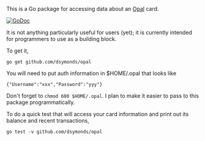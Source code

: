 This is a Go package for accessing data about an [Opal](http://opal.com.au) card.

[![GoDoc](https://godoc.org/github.com/dsymonds/opal?status.svg)](https://godoc.org/github.com/dsymonds/opal)

It is not anything particularly useful for users (yet);
it is currently intended for programmers to use as a building block.

To get it,

	go get github.com/dsymonds/opal

You will need to put auth information in $HOME/.opal that looks like

	{"Username":"xxx","Password":"yyy"}

Don't forget to `chmod 600 $HOME/.opal`.
I plan to make it easier to pass to this package programmatically.

To do a quick test that will access your card information
and print out its balance and recent transactions,

	go test -v github.com/dsymonds/opal
